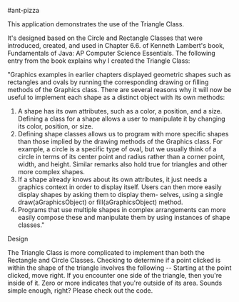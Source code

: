 #ant-pizza

This application demonstrates the use of the Triangle Class.

It's designed based on the Circle and Rectangle Classes that were introduced, created, and used in Chapter 6.6. of Kenneth Lambert's book, Fundamentals of Java: AP Computer Science Essentials.  The following entry from the book explains why I created the Triangle Class:

"Graphics examples in earlier chapters displayed geometric shapes such as rectangles and
ovals by running the corresponding drawing or filling methods of the Graphics class. There are
several reasons why it will now be useful to implement each shape as a distinct object with its
own methods:
1. A shape has its own attributes, such as a color, a position, and a size. Defining a class for a
shape allows a user to manipulate it by changing its color, position, or size.
2. Defining shape classes allows us to program with more specific shapes than those implied by
the drawing methods of the Graphics class. For example, a circle is a specific type of oval,
but we usually think of a circle in terms of its center point and radius rather than a corner
point, width, and height. Similar remarks also hold true for triangles and other more complex
shapes.
3. If a shape already knows about its own attributes, it just needs a graphics context in order
to display itself. Users can then more easily display shapes by asking them to display them-
selves, using a single draw(aGraphicsObject) or fill(aGraphicsObject) method.
4. Programs that use multiple shapes in complex arrangements can more easily compose these
and manipulate them by using instances of shape classes."

Design

The Triangle Class is more complicated to implement than both the Rectangle and Circle Classes.  Checking to determine if a point clicked is within the shape of the triangle involves the following --  Starting at the point clicked, move right.  If you encounter one side of the triangle, then you're inside of it.  Zero or more indicates that you're outside of its area.  Sounds simple enough, right?  Please check out the code.

